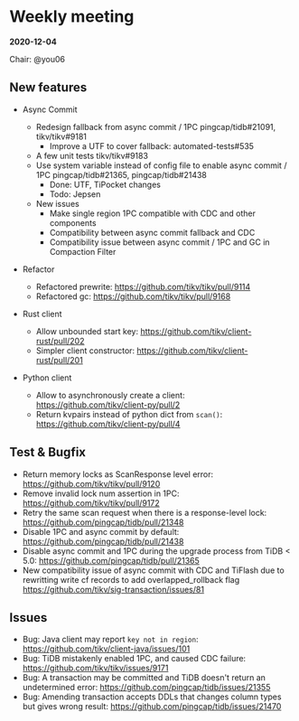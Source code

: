 # Weekly meeting

**2020-12-04**

Chair: @you06

## New features

* Async Commit
  * Redesign fallback from async commit / 1PC pingcap/tidb#21091, tikv/tikv#9181
    * Improve a UTF to cover fallback: automated-tests#535
  * A few unit tests tikv/tikv#9183
  * Use system variable instead of config file to enable async commit / 1PC pingcap/tidb#21365, pingcap/tidb#21438
    * Done: UTF, TiPocket changes
    * Todo: Jepsen
  * New issues
    * Make single region 1PC compatible with CDC and other components
    * Compatibility between async commit fallback and CDC
    * Compatibility issue between async commit / 1PC and GC in Compaction Filter

* Refactor
  * Refactored prewrite: https://github.com/tikv/tikv/pull/9114
  * Refactored gc: https://github.com/tikv/tikv/pull/9168

* Rust client
  * Allow unbounded start key: https://github.com/tikv/client-rust/pull/202
  * Simpler client constructor: https://github.com/tikv/client-rust/pull/201

* Python client
  * Allow to asynchronously create a client: https://github.com/tikv/client-py/pull/2
  * Return kvpairs instead of python dict from `scan()`: https://github.com/tikv/client-py/pull/4

## Test & Bugfix

* Return memory locks as ScanResponse level error: https://github.com/tikv/tikv/pull/9120
* Remove invalid lock num assertion in 1PC: https://github.com/tikv/tikv/pull/9172
* Retry the same scan request when there is a response-level lock: https://github.com/pingcap/tidb/pull/21348
* Disable 1PC and async commit by default: https://github.com/pingcap/tidb/pull/21438
* Disable async commit and 1PC during the upgrade process from TiDB < 5.0: https://github.com/pingcap/tidb/pull/21365
* New compatibility issue of async commit with CDC and TiFlash due to rewritting write cf records to add overlapped_rollback flag https://github.com/tikv/sig-transaction/issues/81

## Issues

* Bug: Java client may report `key not in region`: https://github.com/tikv/client-java/issues/101
* Bug: TiDB mistakenly enabled 1PC, and caused CDC failure: https://github.com/tikv/tikv/issues/9171
* Bug: A transaction may be committed and TiDB doesn't return an undetermined error: https://github.com/pingcap/tidb/issues/21355
* Bug: Amending transaction accepts DDLs that changes column types but gives wrong result: https://github.com/pingcap/tidb/issues/21470
